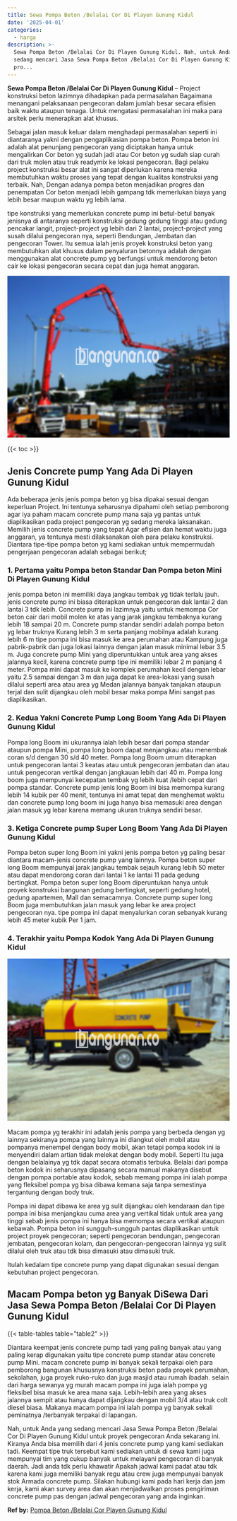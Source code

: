 ```yaml
---
title: Sewa Pompa Beton /Belalai Cor Di Playen Gunung Kidul
date: '2025-04-01'
categories:
  - harga
description: >-
  Sewa Pompa Beton /Belalai Cor Di Playen Gunung Kidul. Nah, untuk Anda yang
  sedang mencari Jasa Sewa Pompa Beton /Belalai Cor Di Playen Gunung Kidul untuk
  pro...
---
```


**Sewa Pompa Beton /Belalai Cor Di Playen Gunung Kidul** – Project konstruksi beton lazimnya dihadapkan pada permasalahan Bagaimana menangani pelaksanaan pengecoran dalam jumlah besar secara efisien baik waktu ataupun tenaga. Untuk mengatasi permasalahan ini maka para arsitek perlu menerapkan alat khusus.

Sebagai jalan masuk keluar dalam menghadapi permasalahan seperti ini diantaranya yakni dengan pengaplikasian pompa beton. Pompa beton ini adalah alat penunjang pengecoran yang diciptakan hanya untuk mengalirkan Cor beton yg sudah jadi atau Cor beton yg sudah siap curah dari truk molen atau truk readymix ke lokasi pengecoran. Bagi pelaku project konstruksi besar alat ini sangat diperlukan karena mereka membutuhkan waktu proses yang tepat dengan kualitas konstruksi yang terbaik. Nah, Dengan adanya pompa beton menjadikan progres dan penempatan Cor beton menjadi lebih gampang tdk memerlukan biaya yang lebih besar maupun waktu yg lebih lama.

tipe konstruksi yang memerlukan concrete pump ini betul-betul banyak jenisnya di antaranya seperti konstruksi gedung gedung tinggi atau gedung pencakar langit, project-project yg lebih dari 2 lantai, project-project yang susah dilalui pengecoran nya, seperti Bendungan, Jembatan dan pengecoran Tower. Itu semua ialah jenis proyek konstruksi beton yang membutuhkan alat khusus dalam penyaluran betonnya adalah dengan menggunakan alat concrete pump yg berfungsi untuk mendorong beton cair ke lokasi pengecoran secara cepat dan juga hemat anggaran.

![Sewa Pompa Beton /Belalai Cor Di Playen Gunung Kidul](/images/sewa-concrete-pump-21.png)

{{< toc >}}

## Jenis Concrete pump Yang Ada Di Playen Gunung Kidul

Ada beberapa jenis jenis pompa beton yg bisa dipakai sesuai dengan keperluan Project. Ini tentunya seharusnya dipahami oleh setiap pemborong agar iya paham macam concrete pump mana saja yg pantas untuk diaplikasikan pada project pengecoran yg sedang mereka laksanakan. Memilih jenis concrete pump yang tepat Agar efisien dan hemat waktu juga anggaran, ya tentunya mesti dilaksanakan oleh para pelaku konstruksi. Diantara tipe-tipe pompa beton yg kami sediakan untuk mempermudah pengerjaan pengecoran adalah sebagai berikut;

### 1\. Pertama yaitu Pompa beton Standar Dan Pompa beton Mini Di Playen Gunung Kidul

jenis pompa beton ini memiliki daya jangkau tembak yg tidak terlalu jauh. jenis concrete pump ini biasa diterapkan untuk pengecoran dak lantai 2 dan lantai 3 tdk lebih. Concrete pump ini lazimnya yaitu untuk memompa Cor beton cair dari mobil molen ke atas yang jarak jangkau tembaknya kurang lebih 18 sampai 20 m. Concrete pump standar sendiri adalah pompa beton yg lebar truknya Kurang lebih 3 m serta panjang mobilnya adalah kurang lebih 6 m tipe pompa ini bisa masuk ke area perumahan atau Kampung juga pabrik-pabrik dan juga lokasi lainnya dengan jalan masuk minimal lebar 3.5 m. Juga concrete pump Mini yang diperuntukkan untuk area yang akses jalannya kecil, karena concrete pump tipe ini memiliki lebar 2 m panjang 4 meter. Pompa mini dapat masuk ke komplek perumahan kecil dengan lebar yaitu 2.5 sampai dengan 3 m dan juga dapat ke area-lokasi yang susah dilalui seperti area atau area yg Medan jalannya banyak tanjakan ataupun terjal dan sulit dijangkau oleh mobil besar maka pompa Mini sangat pas diaplikasikan.

### 2\. Kedua Yakni Concrete Pump Long Boom Yang Ada Di Playen Gunung Kidul

Pompa long Boom ini ukurannya ialah lebih besar dari pompa standar ataupun pompa Mini, pompa long boom dapat menjangkau atau menembak coran s/d dengan 30 s/d 40 meter. Pompa long Boom umum diterapkan untuk pengecoran lantai 3 keatas atau untuk pengecoran jembatan dan atau untuk pengecoran vertikal dengan jangkauan lebih dari 40 m. Pompa long boom juga mempunyai kecepatan tembak yg lebih kuat /lebih cepat dari pompa standar. Concrete pump jenis long Boom ini bisa memompa kurang lebih 14 kubik per 40 menit, tentunya ini amat tepat dan menghemat waktu dan concrete pump long boom ini juga hanya bisa memasuki area dengan jalan masuk yg lebar karena memang ukuran truknya sendiri besar.

### 3\. Ketiga Concrete pump Super Long Boom Yang Ada Di Playen Gunung Kidul

Pompa beton super long Boom ini yakni jenis pompa beton yg paling besar diantara macam-jenis concrete pump yang lainnya. Pompa beton super long Boom mempunyai jarak jangkau tembak sejauh kurang lebih 50 meter atau dapat mendorong coran dari lantai 1 ke lantai 11 pada gedung bertingkat. Pompa beton super long Boom diperuntukan hanya untuk proyek konstruksi bangunan gedung bertingkat, seperti gedung hotel, gedung apartemen, Mall dan semacamnya. Concrete pump super long Boom juga membutuhkan jalan masuk yang lebar ke area project pengecoran nya. tipe pompa ini dapat menyalurkan coran sebanyak kurang lebih 45 meter kubik Per 1 jam.

### 4\. Terakhir yaitu Pompa Kodok Yang Ada Di Playen Gunung Kidul

![Sewa Pompa Beton /Belalai Cor Di Playen Gunung Kidul](/images/sewa-concrete-pump-09.png)

Macam pompa yg terakhir ini adalah jenis pompa yang berbeda dengan yg lainnya sekiranya pompa yang lainnya ini diangkut oleh mobil atau pompanya menempel dengan body mobil, akan tetapi pompa kodok ini ia menyendiri dalam artian tidak melekat dengan body mobil. Seperti Itu juga dengan belalainya yg tdk dapat secara otomatis terbuka. Belalai dari pompa beton kodok ini seharusnya dipasang secara manual makanya disebut dengan pompa portable atau kodok, sebab memang pompa ini ialah pompa yang fleksibel pompa yg bisa dibawa kemana saja tanpa semestinya tergantung dengan body truk.

Pompa ini dapat dibawa ke area yg sulit dijangkau oleh kendaraan dan tipe pompa ini bisa menjangkau cuma area yang vertikal tidak untuk area yang tinggi sebab jenis pompa ini hanya bisa memompa secara vertikal ataupun kebawah. Pompa beton ini sungguh-sungguh pantas diaplikasikan untuk project proyek pengecoran; seperti pengecoran bendungan, pengecoran jembatan, pengecoran kolam, dan pengecoran-pengecoran lainnya yg sulit dilalui oleh truk atau tdk bisa dimasuki atau dimasuki truk.

Itulah kedalam tipe concrete pump yang dapat digunakan sesuai dengan kebutuhan project pengecoran.

## Macam Pompa beton yg Banyak DiSewa Dari Jasa Sewa Pompa Beton /Belalai Cor Di Playen Gunung Kidul

{{< table-tables table="table2" >}}

Diantara keempat jenis concrete pump tadi yang paling banyak atau yang paling kerap digunakan yaitu tipe concrete pump standar atau concrete pump Mini. macam concrete pump ini banyak sekali terpakai oleh para pemborong bangunan khususnya konstruksi beton pada proyek perumahan, sekolahan, juga proyek ruko-ruko dan juga masjid atau rumah ibadah. selain dari harga sewanya yg murah macam pompa ini juga ialah pompa yg fleksibel bisa masuk ke area mana saja. Lebih-lebih area yang akses jalannya sempit atau hanya dapat dijangkau dengan mobil 3/4 atau truk colt diesel biasa. Makanya macam pompa ini ialah pompa yg banyak sekali peminatnya /terbanyak terpakai di lapangan.

Nah, untuk Anda yang sedang mencari Jasa Sewa Pompa Beton /Belalai Cor Di Playen Gunung Kidul untuk proyek pengecoran Anda sekarang ini. Kiranya Anda bisa memilih dari 4 jenis concrete pump yang kami sediakan tadi. Keempat tipe truk tersebut kami sediakan untuk di sewa kami juga mempunyai tim yang cukup banyak untuk melayani pengecoran di banyak daerah. Jadi anda tdk perlu khawatir Apakah jadwal kami padat atau tdk karena kami juga memiliki banyak regu atau crew juga mempunyai banyak stok Armada concrete pump. Silakan hubungi kami pada hari kerja dan jam kerja, kami akan survey area dan akan menjadwalkan proses pengiriman concrete pump pas dengan jadwal pengecoran yang anda inginkan.

**Ref by:** [Pompa Beton /Belalai Cor Playen Gunung Kidul](https://id.wikipedia.org/wiki/Pompa)
